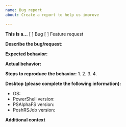 ```yaml
---
name: Bug report
about: Create a report to help us improve

---
```


**This is a...**
[ ] Bug
[ ] Feature request

**Describe the bug/request:**


**Expected behavior:**


**Actual behavior:**


**Steps to reproduce the behavior:**
1. 
2. 
3. 
4. 

**Desktop (please complete the following information):**
 - OS: 
 - PowerShell version:
 - PSAlphaFS version:
 - PoshRSJob version: 

**Additional context**
